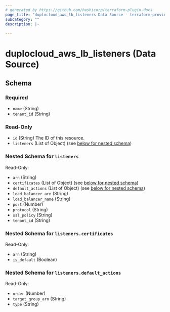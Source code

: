 ```yaml
---
# generated by https://github.com/hashicorp/terraform-plugin-docs
page_title: "duplocloud_aws_lb_listeners Data Source - terraform-provider-duplocloud"
subcategory: ""
description: |-
  
---
```


# duplocloud_aws_lb_listeners (Data Source)





<!-- schema generated by tfplugindocs -->
## Schema

### Required

- `name` (String)
- `tenant_id` (String)

### Read-Only

- `id` (String) The ID of this resource.
- `listeners` (List of Object) (see [below for nested schema](#nestedatt--listeners))

<a id="nestedatt--listeners"></a>
### Nested Schema for `listeners`

Read-Only:

- `arn` (String)
- `certificates` (List of Object) (see [below for nested schema](#nestedobjatt--listeners--certificates))
- `default_actions` (List of Object) (see [below for nested schema](#nestedobjatt--listeners--default_actions))
- `load_balancer_arn` (String)
- `load_balancer_name` (String)
- `port` (Number)
- `protocol` (String)
- `ssl_policy` (String)
- `tenant_id` (String)

<a id="nestedobjatt--listeners--certificates"></a>
### Nested Schema for `listeners.certificates`

Read-Only:

- `arn` (String)
- `is_default` (Boolean)


<a id="nestedobjatt--listeners--default_actions"></a>
### Nested Schema for `listeners.default_actions`

Read-Only:

- `order` (Number)
- `target_group_arn` (String)
- `type` (String)


